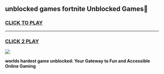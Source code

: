 
## unblocked games fortnite Unblocked Games👋
<h3>
<a href="https://premium.freeplayer.one?title=unblocked_games_fortnite&ref=16F">CLICK TO PLAY</a></h3>
<hr>

<h3>
<a href="https://premium.freeplayer.one?title=unblocked_games_fortnite&ref=16F">CLICK 2 PLAY</a>
  
</h3>

<a href="https://premium.freeplayer.one?title=unblocked_games_fortnite&ref=16F/"><img src="https://clearcache.store/games.png"></a>


**worlds hardest game unblocked: Your Gateway to Fun and Accessible Online Gaming**
